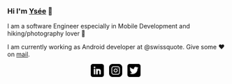 ### Hi I'm [Ysée](http://yseemonnier.com) 👋

I am a software Engineer especially in Mobile Development and hiking/photography lover 🥰

I am currently working as Android developer at @swissquote. Give some ♥ on [mail](mailto:yseemonnier@gmail.com).

<p align='center'>
  <a href="https://www.linkedin.com/in/yseemonnier/"><img height="30" src="https://github.com/YMonnier/ymonnier/blob/main/linkedin.png"></a>&nbsp;&nbsp;
  <a href="https://www.instagram.com/yseetraveller/"><img height="30" src="https://github.com/YMonnier/ymonnier/blob/main/instagram.png"></a>&nbsp;&nbsp;
  <a href="https://www.twitter.com/Ysee88/"><img height="30" src="https://github.com/YMonnier/ymonnier/blob/main/twitter.png"></a>&nbsp;&nbsp;
</p>

